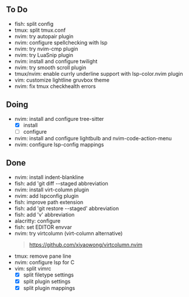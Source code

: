 ## To Do

- fish: split config
- tmux: split tmux.conf
- nvim: try autopair plugin
- nvim: configure spellchecking with lsp
- nvim: try nvim-cmp plugin
- nvim: try LuaSnip plugin
- nvim: install and configure twilight
- nvim: try smooth scroll plugin
- tmux/nvim: enable currly underline support with lsp-color.nvim plugin
- vim: customize lightline gruvbox theme
- nvim: fix tmux checkhealth errors

## Doing

- nvim: install and configure tree-sitter
    * [x] install
    * [ ] configure
- nvim: install and configure lightbulb and nvim-code-action-menu
- nvim: configure lsp-config mappings

## Done

- nvim: install indent-blankline
- fish: add 'git diff --staged abbreviation
- nvim: install virt-column plugin
- nvim: add lspconfig plugin
- fish: improve path extension
- fish: add 'git restore --staged' abbreviation
- fish: add 'v' abbreviation
- alacritty: configure
- fish: set EDITOR envvar
- nvim: try virtcolumn (virt-column alternative)
    > https://github.com/xiyaowong/virtcolumn.nvim
- tmux: remove pane line
- nvim: configure lsp for C
- vim: split vimrc
    * [x] split filetype settings
    * [x] split plugin settings
    * [x] split plugin mappings
